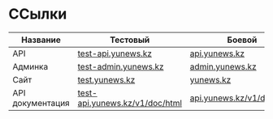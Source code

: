 ССылки
===

<table class="table table-striped table-bordered">
<thead>
    <tr>
        <th>Название</th>
        <th>Тестовый</th>
        <th>Боевой</th>
    </tr>
</thead>
<tbody>

<tr>
    <td>API</td>
    <td><a href="http://test-api.yunews.kz">test-api.yunews.kz</a></td>
    <td><a href="http://api.yunews.kz">api.yunews.kz</a></td>
</tr>

<tr>
    <td>Админка</td>
    <td><a href="http://test-admin.yunews.kz">test-admin.yunews.kz</a></td>
    <td><a href="http://admin.yunews.kz">admin.yunews.kz</a></td>
</tr>

<tr>
    <td>Сайт</td>
    <td><a href="http://test.yunews.kz">test.yunews.kz</a></td>
    <td><a href="http://yunews.kz">yunews.kz</a></td>
</tr>

<tr>
    <td>API документация</td>
    <td><a href="http://test-api.yunews.kz/v1/doc/html">test-api.yunews.kz/v1/doc/html</a></td>
    <td><a href="http://api.yunews.kz/v1/doc/html">api.yunews.kz/v1/doc/html</a></td>
 </tr>

</tbody>
</table>
